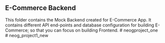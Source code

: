 ## E-Commerce Backend

This folder contains the Mock Backend created for E-Commerce App. It contains different API end-points and database configuration for building E-Commerce; so that you can focus on building Frontend.
#   n e o g _ _ p r o j e c t _ o n e  
 # neog_project1_new
